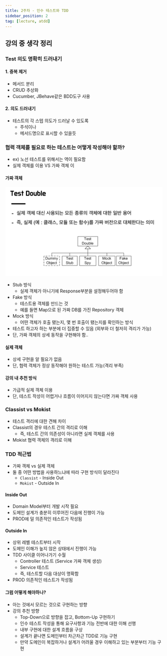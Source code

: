 ```yaml
---
title: 2주차 - 인수 테스트와 TDD
sidebar_position: 2
tag: [lecture, atdd]
---
```

## 강의 중 생각 정리

### Test 의도 명확히 드러내기
#### 1. 중복 제거
- 메서드 분리
- CRUD 추상화
- Cucumber, JBehave같은 BDD도구 사용


#### 2. 의도 드러내기
- 테스트의 각 스텝 의도가 드러날 수 있도록
  - 주석이나
  - 메서드명으로 표시할 수 있을듯

  
### 협력 객체를 필요로 하는 테스트는 어떻게 작성해야 할까?
- ex) 노선 테스트를 위해서는 역이 필요함
- 실제 객체를 이용 VS 가짜 객체 이

#### 가짜 객체
![mock.png](img/mock.png)
- Stub 방식
  - 실제 객체가 아니기에 Response부분을 설정해두어야 함
- Fake 방식
  - 테스트용 객체를 만드는 것
  - 예를 들면 Map으로 된 가짜 DB를 가진 Repository 객체
- Mock 방식
  - 어떤 객체가 호출 됐는지, 몇 번 호출이 됐는지를 확인하는 방식
- 테스트 하고자 하는 부분에 더 집중할 수 있음 (외부와 더 철저히 격리가 가능)
- 단, 가짜 객체의 상세 동작을 구현해야 함..

#### 실제 객체
- 상세 구현을 알 필요가 없음
- 단, 협력 객체가 정상 동작해야 원하는 테스트 가능(격리 부족)


#### 강의 내 추천 방식
- 가급적 실제 객체 이용
- 단, 테스트 작성이 어렵거나 흐름이 이어지지 않는다면 가짜 객체 사용

### Classist vs Mokist
- 테스트 격리에 대한 견해 차이
- Classist의 경우 테스트 간의 격리로 이해
  - 즉, 테스트 간의 의존성이 아니라면 실제 객체를 사용
- Mokist 협력 객체의 격리로 이해


### TDD 적근법
- 가짜 객체 vs 실제 객체
- 둘 중 어떤 방법을 사용하느냐에 따라 구현 방식이 달라진다
  - `Classist` - Inside Out
  - `Mokist` - Outside In

#### Inside Out
- Domain Model부터 개발 시작 필요
- 도메인 설계가 충분히 이루어진 다음에 진행이 가능
- PROD에 덜 의존적인 테스트가 작성됨

#### Outside In
- 상위 레벨 테스트부터 시작
- 도메인 이해가 높지 않은 상태에서 진행이 가능
- TDD 사이클 이어나가기 수월
  - Controller 테스트 (Service 가짜 객체 생성)
  - Service 테스트
  - 즉, 테스트할 다음 대상이 명확함
- PROD 의존적인 테스트가 작성됨

#### 그럼 어떻게 해야하나?
- 아는 것에서 모르는 것으로 구현하는 방향
- 강의 추천 방향
  - Top-Down으로 방향을 잡고, Bottom-Up 구현하기
  - 인수 테스트 작성을 통해 요구사항과 기능 전반에 대한 이해 선행
  - 내부 구현에 대한 설계 흐름을 구상
  - 설계가 끝나면 도메인부터 차근차근 TDD로 기능 구현
  - 만약 도메인이 복잡하거나 설계가 어려울 경우 이해하고 있는 부분부터 기능 구현